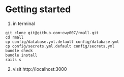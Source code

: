 # Getting started

1. in terminal

```shell
git clone git@github.com:cwy007/rmall.git
cd rmall
cp config/database.yml.default config/database.yml
cp config/secrets.yml.default config/secrets.yml
bundle check
bundle install
rails s
```

2. visit
http://localhost:3000
